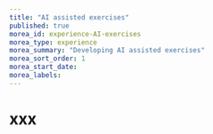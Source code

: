 ```yaml
---
title: "AI assisted exercises"
published: true
morea_id: experience-AI-exercises
morea_type: experience
morea_summary: "Developing AI assisted exercises"
morea_sort_order: 1
morea_start_date:
morea_labels:
---
```


# xxx
